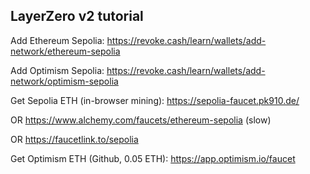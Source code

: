 ## LayerZero v2 tutorial

Add Ethereum Sepolia: https://revoke.cash/learn/wallets/add-network/ethereum-sepolia

Add Optimism Sepolia: https://revoke.cash/learn/wallets/add-network/optimism-sepolia


Get Sepolia ETH (in-browser mining): https://sepolia-faucet.pk910.de/

OR https://www.alchemy.com/faucets/ethereum-sepolia (slow)

OR https://faucetlink.to/sepolia

Get Optimism ETH (Github, 0.05 ETH): https://app.optimism.io/faucet
